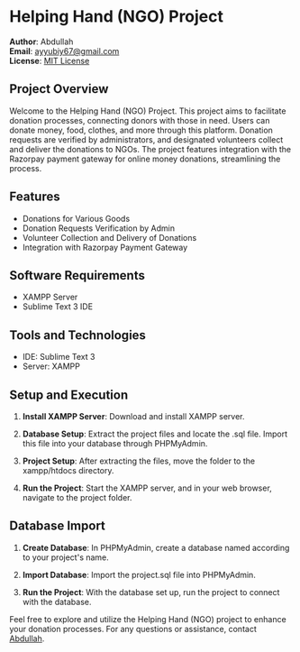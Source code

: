 # Helping Hand (NGO) Project

**Author**: Abdullah  
**Email**: ayyubiy67@gmail.com  
**License**: [MIT License](https://opensource.org/licenses/MIT)  

## Project Overview

Welcome to the Helping Hand (NGO) Project. This project aims to facilitate donation processes, connecting donors with those in need. Users can donate money, food, clothes, and more through this platform. Donation requests are verified by administrators, and designated volunteers collect and deliver the donations to NGOs. The project features integration with the Razorpay payment gateway for online money donations, streamlining the process.

## Features

- Donations for Various Goods
- Donation Requests Verification by Admin
- Volunteer Collection and Delivery of Donations
- Integration with Razorpay Payment Gateway

## Software Requirements

- XAMPP Server
- Sublime Text 3 IDE

## Tools and Technologies

- IDE: Sublime Text 3
- Server: XAMPP

## Setup and Execution

1. **Install XAMPP Server**: Download and install XAMPP server.

2. **Database Setup**: Extract the project files and locate the .sql file. Import this file into your database through PHPMyAdmin.

3. **Project Setup**: After extracting the files, move the folder to the xampp/htdocs directory.

4. **Run the Project**: Start the XAMPP server, and in your web browser, navigate to the project folder.

## Database Import

1. **Create Database**: In PHPMyAdmin, create a database named according to your project's name.

2. **Import Database**: Import the project.sql file into PHPMyAdmin.

3. **Run the Project**: With the database set up, run the project to connect with the database.

Feel free to explore and utilize the Helping Hand (NGO) project to enhance your donation processes. For any questions or assistance, contact [Abdullah](mailto:ayyubiy67@gmail.com).
